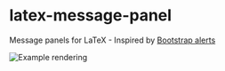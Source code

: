 # latex-message-panel
Message panels for LaTeX - Inspired by [Bootstrap alerts](http://www.w3schools.com/bootstrap/bootstrap_alerts.asp)

![Example rendering](https://github.com/pidupuis/latex-message-panel/blob/master/panels.png)
